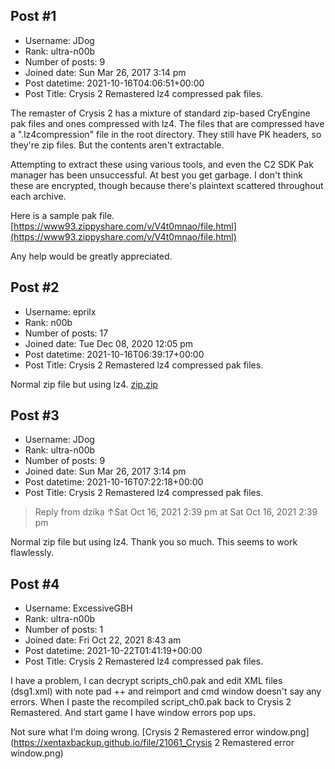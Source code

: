 ## Post #1
- Username: JDog
- Rank: ultra-n00b
- Number of posts: 9
- Joined date: Sun Mar 26, 2017 3:14 pm
- Post datetime: 2021-10-16T04:06:51+00:00
- Post Title: Crysis 2 Remastered lz4 compressed pak files.

The remaster of Crysis 2 has a mixture of standard zip-based CryEngine pak files and ones compressed with lz4. The files that are compressed have a ".lz4compression" file in the root directory. They still have PK headers, so they're zip files. But the contents aren't extractable.


Attempting to extract these using various tools, and even the C2 SDK Pak manager has been unsuccessful. At best you get garbage. I don't think these are encrypted, though because there's plaintext scattered throughout each archive.


Here is a sample pak file. [https://www93.zippyshare.com/v/V4t0mnao/file.html](https://www93.zippyshare.com/v/V4t0mnao/file.html)

Any help would be greatly appreciated.
## Post #2
- Username: eprilx
- Rank: n00b
- Number of posts: 17
- Joined date: Tue Dec 08, 2020 12:05 pm
- Post datetime: 2021-10-16T06:39:17+00:00
- Post Title: Crysis 2 Remastered lz4 compressed pak files.

Normal zip file but using lz4.
[zip.zip](https://xentaxbackup.github.io/file/21032_zip.zip)
## Post #3
- Username: JDog
- Rank: ultra-n00b
- Number of posts: 9
- Joined date: Sun Mar 26, 2017 3:14 pm
- Post datetime: 2021-10-16T07:22:18+00:00
- Post Title: Crysis 2 Remastered lz4 compressed pak files.

> Reply from dzika ↑Sat Oct 16, 2021 2:39 pm at Sat Oct 16, 2021 2:39 pm
>
> 
Normal zip file but using lz4.
Thank you so much. This seems to work flawlessly.
## Post #4
- Username: ExcessiveGBH
- Rank: ultra-n00b
- Number of posts: 1
- Joined date: Fri Oct 22, 2021 8:43 am
- Post datetime: 2021-10-22T01:41:19+00:00
- Post Title: Crysis 2 Remastered lz4 compressed pak files.

I have a problem, I can decrypt scripts_ch0.pak and edit XML files (dsg1.xml) with note pad ++
and reimport and cmd window doesn't say any errors.
When I paste the recompiled script_ch0.pak back to Crysis 2 Remastered.
And start game I have window errors pop ups.

Not sure what I’m doing wrong.
[Crysis 2 Remastered error window.png](https://xentaxbackup.github.io/file/21061_Crysis 2 Remastered error window.png)
